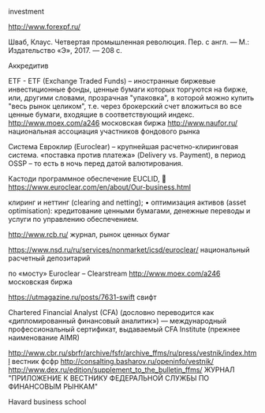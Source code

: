 investment

>>>>>>>>>>>>>>>>>>>>>>>>>>>>>>>>>>>>>>>>>>>>>>>>>>>>>>>>>>>>>>>>>>>>>>>>>>>>


http://www.forexpf.ru/

Шваб, Клаус. Четвертая промышленная революция. Пер. с англ. — М.: Издательство «Э», 2017. — 208 с.

Аккредитив



ETF - ETF (Exchange Traded Funds) – иностранные биржевые инвестиционные фонды, ценные бумаги которых торгуются на бирже, или, другими словами, прозрачная "упаковка", в которой можно купить "весь рынок целиком", т.е. через брокерский счет вложиться во все ценные бумаги, входящие в соответствующий индекс.
http://www.moex.com/a246 московская биржа
http://www.naufor.ru/ национальная ассоциация участников фондового рынка

Система Евроклир (Euroclear) – крупнейшая расчетно-клиринговая система.
«поставка против платежа» (Delivery vs. Payment),
 в период OSSP – то есть в ночь перед датой валютирования.

Кастоди
программное обеспечение EUCLID, 

https://www.euroclear.com/en/about/Our-business.html

клиринг и неттинг (clearing and netting);
• оптимизация активов (asset optimisation): кредитование ценными бумагами, денежные переводы и услуги по управлению обеспечением.

http://www.rcb.ru/ журнал, рынок ценных бумаг

https://www.nsd.ru/ru/services/nonmarket/icsd/euroclear/ национальный расчетный депозитарий

по «мосту» Euroclear – Clearstream
http://www.moex.com/a246 московская биржа

https://utmagazine.ru/posts/7631-swift свифт

Chartered Financial Analyst (CFA) (дословно переводится как «дипломированный финансовый аналитик») — международный профессиональный сертификат, выдаваемый CFA Institute (прежнее наименование AIMR)


http://www.cbr.ru/sbrfr/archive/fsfr/archive_ffms/ru/press/vestnik/index.html
вестник фсфр
http://consalting.basharov.ru/openinfo/vestnik/
http://www.dex.ru/edition/supplement_to_the_bulletin_ffms/  ЖУРНАЛ "ПРИЛОЖЕНИЕ К ВЕСТНИКУ ФЕДЕРАЛЬНОЙ СЛУЖБЫ ПО ФИНАНСОВЫМ РЫНКАМ"

Havard business school



